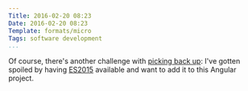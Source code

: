 ```yaml
---
Title: 2016-02-20 08:23
Date: 2016-02-20 08:23
Template: formats/micro
Tags: software development
...
```


Of course, there's another challenge with [picking back up][prev]: I've gotten
spoiled by having [ES2015] available and want to add it to this Angular project.

[prev]: http://www.chriskrycho.com/2016/2016-02-20-0814.html
[ES2015]: https://babeljs.io/docs/learn-es2015/
